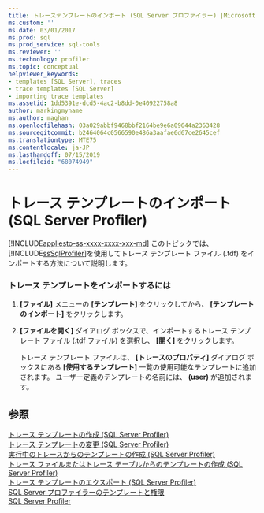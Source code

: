 ```yaml
---
title: トレーステンプレートのインポート (SQL Server プロファイラー) |Microsoft Docs
ms.custom: ''
ms.date: 03/01/2017
ms.prod: sql
ms.prod_service: sql-tools
ms.reviewer: ''
ms.technology: profiler
ms.topic: conceptual
helpviewer_keywords:
- templates [SQL Server], traces
- trace templates [SQL Server]
- importing trace templates
ms.assetid: 1dd5391e-dcd5-4ac2-b8dd-0e40922758a8
author: markingmyname
ms.author: maghan
ms.openlocfilehash: 03a029abbf9468bbf2164be9e6a09644a2363428
ms.sourcegitcommit: b2464064c0566590e486a3aafae6d67ce2645cef
ms.translationtype: MTE75
ms.contentlocale: ja-JP
ms.lasthandoff: 07/15/2019
ms.locfileid: "68074949"
---
```

# <a name="import-a-trace-template-sql-server-profiler"></a>トレース テンプレートのインポート (SQL Server Profiler)
[!INCLUDE[appliesto-ss-xxxx-xxxx-xxx-md](../../includes/appliesto-ss-xxxx-xxxx-xxx-md.md)]
  このトピックでは、 [!INCLUDE[ssSqlProfiler](../../includes/sssqlprofiler-md.md)]を使用してトレース テンプレート ファイル (.tdf) をインポートする方法について説明します。  
  
### <a name="to-import-a-trace-template"></a>トレース テンプレートをインポートするには  
  
1.  **[ファイル]** メニューの **[テンプレート]** をクリックしてから、 **[テンプレートのインポート]** をクリックします。  
  
2.  **[ファイルを開く]** ダイアログ ボックスで、インポートするトレース テンプレート ファイル (.tdf ファイル) を選択し、 **[開く]** をクリックします。  
  
     トレース テンプレート ファイルは、 **[トレースのプロパティ]** ダイアログ ボックスにある **[使用するテンプレート]** 一覧の使用可能なテンプレートに追加されます。 ユーザー定義のテンプレートの名前には、 **(user)** が追加されます。  
  
## <a name="see-also"></a>参照  
 [トレース テンプレートの作成 &#40;SQL Server Profiler&#41;](../../tools/sql-server-profiler/create-a-trace-template-sql-server-profiler.md)   
 [トレース テンプレートの変更 &#40;SQL Server Profiler&#41;](../../tools/sql-server-profiler/modify-a-trace-template-sql-server-profiler.md)   
 [実行中のトレースからのテンプレートの作成 &#40;SQL Server Profiler&#41;](../../tools/sql-server-profiler/derive-a-template-from-a-running-trace-sql-server-profiler.md)   
 [トレース ファイルまたはトレース テーブルからのテンプレートの作成 &#40;SQL Server Profiler&#41;](../../tools/sql-server-profiler/derive-a-template-from-a-trace-file-or-trace-table-sql-server-profiler.md)   
 [トレース テンプレートのエクスポート &#40;SQL Server Profiler&#41;](../../tools/sql-server-profiler/export-a-trace-template-sql-server-profiler.md)   
 [SQL Server プロファイラーのテンプレートと権限](../../tools/sql-server-profiler/sql-server-profiler-templates-and-permissions.md)   
 [SQL Server Profiler](../../tools/sql-server-profiler/sql-server-profiler.md)  
  
  
